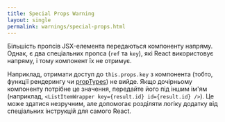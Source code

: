 ```yaml
---
title: Special Props Warning
layout: single
permalink: warnings/special-props.html
---
```


Більшість пропсів JSX-елемента передаються компоненту напряму. Однак, є два спеціальних пропса (`ref` та `key`), які React використовує напряму, і тому компонент їх не отримує.

Наприклад, отримати доступ до `this.props.key` з компонента (тобто, функції рендерингу чи [propTypes](/docs/typechecking-with-proptypes.html#proptypes)) не вийде. Якщо дочірньому компоненту потрібне це значення, передайте його під іншим ім'ям (наприклад, `<ListItemWrapper key={result.id} id={result.id} />`). Це може здатися незручним, але допомогає розділяти логіку додатку від спеціальних інструкцій для самого React.
